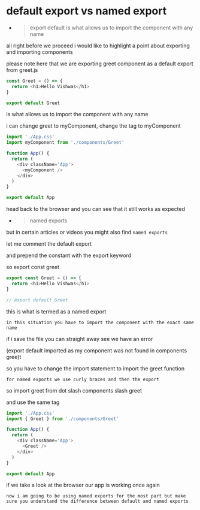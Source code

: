 # default export vs named export

- > export default is what allows us to import the component with any name

all right before we proceed i would like to highlight a point about exporting and importing components

please note here that we are exporting greet component as a default export from
greet.js

```js
const Greet = () => {
  return <h1>Hello Vishwas</h1>
}

export default Greet
```

is what allows us to import the component with any name

i can change greet to myComponent, change the tag to myComponent

```js
import './App.css'
import myComponent from './components/Greet'

function App() {
  return (
    <div className='App'>
      <myComponent />
    </div>
  )
}

export default App
```

head back to the browser and you can see that it still works as expected

- > named exports

but in certain articles or videos you might also find `named exports`

let me comment the default export

and prepend the constant with the export keyword

so export const greet

```js
export const Greet = () => {
  return <h1>Hello Vishwas</h1>
}

// export default Greet
```

this is what is termed as a named export

`in this situation you have to import the component with the exact same name`

if i save the file
you can straight away see we have an error

(export default imported as my component was not found in components gree)t

so you have to change the import statement to import the greet function

`for named exports we use curly braces and then the export`

so import greet from dot slash components slash greet

and use the same tag

```js
import './App.css'
import { Greet } from './components/Greet'

function App() {
  return (
    <div className='App'>
      <Greet />
    </div>
  )
}

export default App
```

if we take a look at the browser our app is working once again

`now i am going to be using named exports for the most part but make sure you understand the difference between default and named exports`
